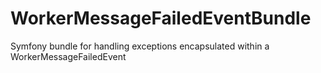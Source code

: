 # WorkerMessageFailedEventBundle
Symfony bundle for handling exceptions encapsulated within a WorkerMessageFailedEvent
